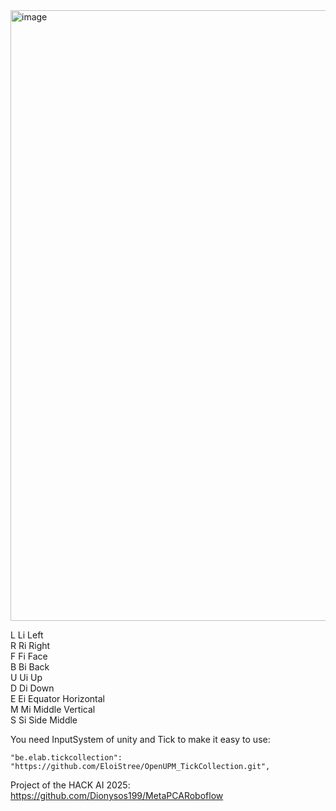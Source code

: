 <img width="1900" height="977" alt="image" src="https://github.com/user-attachments/assets/102c744b-60dd-45f6-a354-79c4fa39197d" />

L Li Left   
R Ri Right   
F Fi Face  
B Bi Back  
U Ui Up   
D Di Down  
E Ei Equator Horizontal  
M Mi Middle Vertical  
S Si Side Middle  


You need InputSystem of unity and Tick to make it easy to use:  
```
"be.elab.tickcollection": "https://github.com/EloiStree/OpenUPM_TickCollection.git", 
```


Project of the HACK AI 2025: https://github.com/Dionysos199/MetaPCARoboflow
